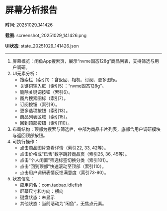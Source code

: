 # 屏幕分析报告

**时间**: 20251029_141426

**截图**: screenshot_20251029_141426.png

**UI状态**: state_20251029_141426.json

---

1. 屏幕概览：闲鱼App搜索页，展示“nvme固态128g”商品列表，支持筛选与用户调研。
2. UI元素分析：
   - 搜索栏（索引1）：含返回、相机、订阅、更多图标。
   - 关键词输入框（索引5）：“nvme固态128g”。
   - 删除关键词按钮（索引6）。
   - 图片搜索图标（索引7）。
   - 订阅按钮（索引9）。
   - 更多选项按钮（索引13）。
   - 商品列表区域（索引15）。
   - 回到顶部按钮（索引110）。
3. 布局结构：顶部为搜索与筛选栏，中部为商品卡片列表，底部含用户调研模块与返回顶部按钮。
4. 可执行操作：
   - 点击商品图片查看详情（索引22, 33, 42等）。
   - 点击价格或“已售”数字跳转商品页（索引25, 36, 45等）。
   - 点击“个人闲置”筛选标签切换分类（索引101）。
   - 点击“回到顶部”快速滚动至顶部（索引110）。
   - 点击用户调研表情反馈满意度（索引73-80）。
5. 状态信息：
   - 应用包名：com.taobao.idlefish
   - 屏幕尺寸和方向：横向
   - 键盘状态：未显示
   - 其他状态：当前活动为“闲鱼”，无焦点元素。